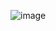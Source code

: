 ![image](https://github.com/Secret-Ambush/WPF-Window-Chrome/assets/91322531/1eadcf2a-da1a-4d80-b589-d25861898003)

